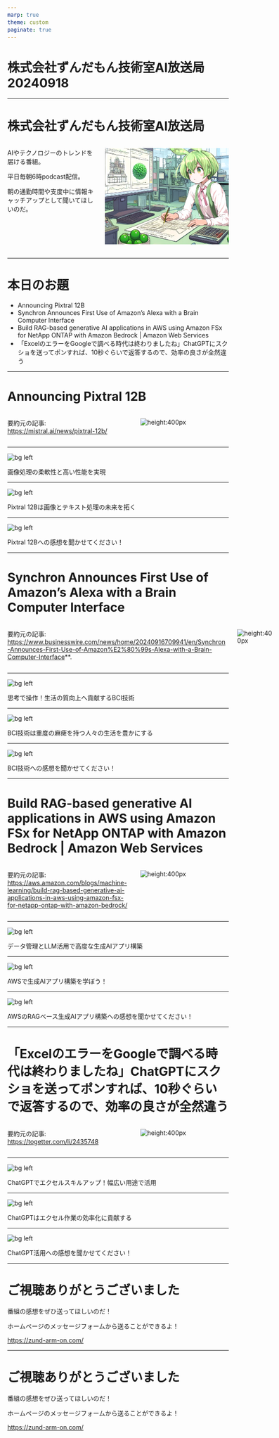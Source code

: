 ```yaml
---
marp: true
theme: custom
paginate: true
---
```


<!-- _class: title -->

# 株式会社ずんだもん技術室AI放送局 20240918



---

#  株式会社ずんだもん技術室AI放送局

<div class="columns">
<div style="flex: 5;">

AIやテクノロジーのトレンドを届ける番組。

平日毎朝6時podcast配信。

朝の通勤時間や支度中に情報キャッチアップとして聞いてほしいのだ。

</div>
<div style="flex: 7;">

![height:500px](/images/zundarmon_titlebar2.jpg)

</div>
</div>

---

# 本日のお題

- Announcing Pixtral 12B
- Synchron Announces First Use of Amazon’s Alexa with a Brain Computer Interface
- Build RAG-based generative AI applications in AWS using Amazon FSx for NetApp ONTAP with Amazon Bedrock | Amazon Web Services
- 「ExcelのエラーをGoogleで調べる時代は終わりましたね」ChatGPTにスクショを送ってポンすれば、10秒ぐらいで返答するので、効率の良さが全然違う

---

# Announcing Pixtral 12B

<div class="columns">
<div style="flex: 7;">

要約元の記事: https://mistral.ai/news/pixtral-12b/

</div>
<div style="flex: 5;">

![height:400px](/slides/20240918/images/3.jpg)

</div>
</div>

---

![bg left](/slides/20240918/images/4.jpg)

画像処理の柔軟性と高い性能を実現

---

![bg left](/slides/20240918/images/5.jpg)

Pixtral 12Bは画像とテキスト処理の未来を拓く

---

![bg left](/slides/20240918/images/6.jpg)

Pixtral 12Bへの感想を聞かせてください！

---

# Synchron Announces First Use of Amazon’s Alexa with a Brain Computer Interface

<div class="columns">
<div style="flex: 7;">

要約元の記事: https://www.businesswire.com/news/home/20240916709941/en/Synchron-Announces-First-Use-of-Amazon%E2%80%99s-Alexa-with-a-Brain-Computer-Interface**.

</div>
<div style="flex: 5;">

![height:400px](/slides/20240918/images/7.jpg)

</div>
</div>

---

![bg left](/slides/20240918/images/8.jpg)

思考で操作！生活の質向上へ貢献するBCI技術

---

![bg left](/slides/20240918/images/9.jpg)

BCI技術は重度の麻痺を持つ人々の生活を豊かにする

---

![bg left](/slides/20240918/images/10.jpg)

BCI技術への感想を聞かせてください！

---

# Build RAG-based generative AI applications in AWS using Amazon FSx for NetApp ONTAP with Amazon Bedrock | Amazon Web Services

<div class="columns">
<div style="flex: 7;">

要約元の記事: https://aws.amazon.com/blogs/machine-learning/build-rag-based-generative-ai-applications-in-aws-using-amazon-fsx-for-netapp-ontap-with-amazon-bedrock/

</div>
<div style="flex: 5;">

![height:400px](/slides/20240918/images/11.jpg)

</div>
</div>

---

![bg left](/slides/20240918/images/12.jpg)

データ管理とLLM活用で高度な生成AIアプリ構築

---

![bg left](/slides/20240918/images/13.jpg)

AWSで生成AIアプリ構築を学ぼう！

---

![bg left](/slides/20240918/images/14.jpg)

AWSのRAGベース生成AIアプリ構築への感想を聞かせてください！

---

# 「ExcelのエラーをGoogleで調べる時代は終わりましたね」ChatGPTにスクショを送ってポンすれば、10秒ぐらいで返答するので、効率の良さが全然違う

<div class="columns">
<div style="flex: 7;">

要約元の記事: https://togetter.com/li/2435748

</div>
<div style="flex: 5;">

![height:400px](/slides/20240918/images/15.jpg)

</div>
</div>

---

![bg left](/slides/20240918/images/16.jpg)

ChatGPTでエクセルスキルアップ！幅広い用途で活用

---

![bg left](/slides/20240918/images/17.jpg)

ChatGPTはエクセル作業の効率化に貢献する

---

![bg left](/slides/20240918/images/18.jpg)

ChatGPT活用への感想を聞かせてください！

---

<!-- _class: end -->

# ご視聴ありがとうございました

番組の感想をぜひ送ってほしいのだ！

ホームページのメッセージフォームから送ることができるよ！

https://zund-arm-on.com/

---

<!-- _class: end -->

# ご視聴ありがとうございました

番組の感想をぜひ送ってほしいのだ！

ホームページのメッセージフォームから送ることができるよ！

https://zund-arm-on.com/

